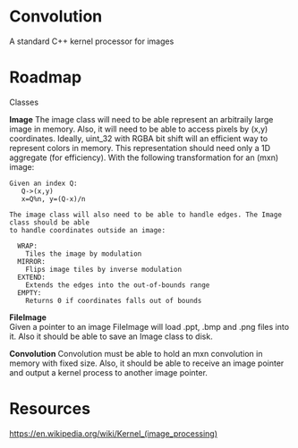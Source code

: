 # Convolution
A standard  C++ kernel processor for images
 
# Roadmap

Classes

  **Image** 
    The image class will need to be able represent an arbitraily large image in memory. 
    Also, it will need to be able to access pixels by (x,y) coordinates. Ideally, uint_32
    with RGBA bit shift will an efficient way to represent colors in memory. This
    representation should need only a 1D aggregate (for efficiency). With the following
    transformation for an (mxn) image:
    
    Given an index Q:
       Q->(x,y)
       x=Q%n, y=(Q-x)/n
    
    The image class will also need to be able to handle edges. The Image class should be able
    to handle coordinates outside an image:
    
      WRAP:
        Tiles the image by modulation
      MIRROR:
        Flips image tiles by inverse modulation
      EXTEND:
        Extends the edges into the out-of-bounds range
      EMPTY:
        Returns 0 if coordinates falls out of bounds
   
   **FileImage**     
     Given a pointer to an image FileImage will load .ppt, .bmp and .png files into it. Also it
     should be able to save an Image class to disk.
     
   **Convolution**
      Convolution must be able to hold an mxn convolution in memory with fixed size. Also, it 
      should be able to receive an image pointer and output a kernel process to another image 
      pointer.
 
# Resources

  https://en.wikipedia.org/wiki/Kernel_(image_processing)
       
